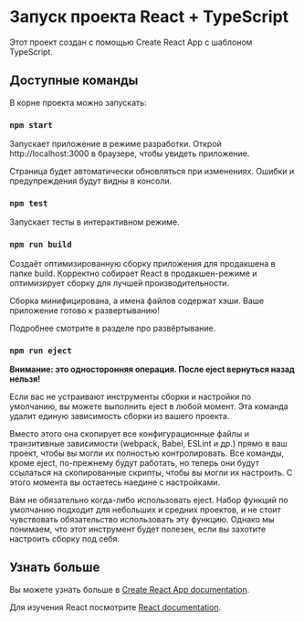 # Запуск проекта React + TypeScript

Этот проект создан с помощью Create React App с шаблоном TypeScript.

## Доступные команды

В корне проекта можно запускать:

### `npm start`

Запускает приложение в режиме разработки.
Открой http://localhost:3000 в браузере, чтобы увидеть приложение.

Страница будет автоматически обновляться при изменениях.
Ошибки и предупреждения будут видны в консоли.

### `npm test`

Запускает тесты в интерактивном режиме.

### `npm run build`

Создаёт оптимизированную сборку приложения для продакшена в папке build.
Корректно собирает React в продакшен-режиме и оптимизирует сборку для лучшей производительности.

Сборка минифицирована, а имена файлов содержат хэши.
Ваше приложение готово к развертыванию!

Подробнее смотрите в разделе про развёртывание.

### `npm run eject`

**Внимание: это односторонняя операция. После eject вернуться назад нельзя!**

Если вас не устраивают инструменты сборки и настройки по умолчанию, вы можете выполнить eject в любой момент. Эта команда удалит единую зависимость сборки из вашего проекта.

Вместо этого она скопирует все конфигурационные файлы и транзитивные зависимости (webpack, Babel, ESLint и др.) прямо в ваш проект, чтобы вы могли их полностью контролировать. Все команды, кроме eject, по-прежнему будут работать, но теперь они будут ссылаться на скопированные скрипты, чтобы вы могли их настроить. С этого момента вы остаетесь наедине с настройками.

Вам не обязательно когда-либо использовать eject. Набор функций по умолчанию подходит для небольших и средних проектов, и не стоит чувствовать обязательство использовать эту функцию. Однако мы понимаем, что этот инструмент будет полезен, если вы захотите настроить сборку под себя.

## Узнать больше

Вы можете узнать больше в [Create React App documentation](https://facebook.github.io/create-react-app/docs/getting-started).

Для изучения React посмотрите [React documentation](https://reactjs.org/).
